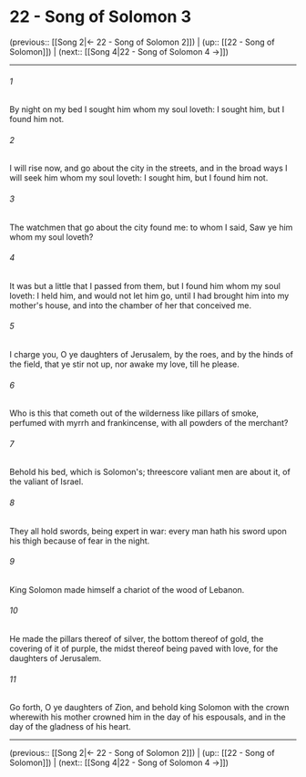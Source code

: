 # 22 - Song of Solomon 3

(previous:: [[Song 2|← 22 - Song of Solomon 2]]) | (up:: [[22 - Song of Solomon]]) | (next:: [[Song 4|22 - Song of Solomon 4 →]])

***


###### 1 
By night on my bed I sought him whom my soul loveth: I sought him, but I found him not. 

###### 2 
I will rise now, and go about the city in the streets, and in the broad ways I will seek him whom my soul loveth: I sought him, but I found him not. 

###### 3 
The watchmen that go about the city found me: to whom I said, Saw ye him whom my soul loveth? 

###### 4 
It was but a little that I passed from them, but I found him whom my soul loveth: I held him, and would not let him go, until I had brought him into my mother's house, and into the chamber of her that conceived me. 

###### 5 
I charge you, O ye daughters of Jerusalem, by the roes, and by the hinds of the field, that ye stir not up, nor awake my love, till he please. 

###### 6 
Who is this that cometh out of the wilderness like pillars of smoke, perfumed with myrrh and frankincense, with all powders of the merchant? 

###### 7 
Behold his bed, which is Solomon's; threescore valiant men are about it, of the valiant of Israel. 

###### 8 
They all hold swords, being expert in war: every man hath his sword upon his thigh because of fear in the night. 

###### 9 
King Solomon made himself a chariot of the wood of Lebanon. 

###### 10 
He made the pillars thereof of silver, the bottom thereof of gold, the covering of it of purple, the midst thereof being paved with love, for the daughters of Jerusalem. 

###### 11 
Go forth, O ye daughters of Zion, and behold king Solomon with the crown wherewith his mother crowned him in the day of his espousals, and in the day of the gladness of his heart.

***

(previous:: [[Song 2|← 22 - Song of Solomon 2]]) | (up:: [[22 - Song of Solomon]]) | (next:: [[Song 4|22 - Song of Solomon 4 →]])
